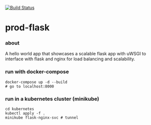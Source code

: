 [![Build Status](https://app.travis-ci.com/trev-dev0/prod-flask.svg?branch=main)](https://app.travis-ci.com/trev-dev0/prod-flask)
# prod-flask

### about
A hello world app that showcases a scalable flask app with uWSGI to interface with flask and nginx for load balancing and scalability.


### run with docker-compose
```shell
docker-compose up -d --build
# go to localhost:8000
```

### run in a kubernetes cluster (minikube)
```shell
cd kubernetes
kubectl apply -f .
minikube flask-nginx-svc # tunnel
```